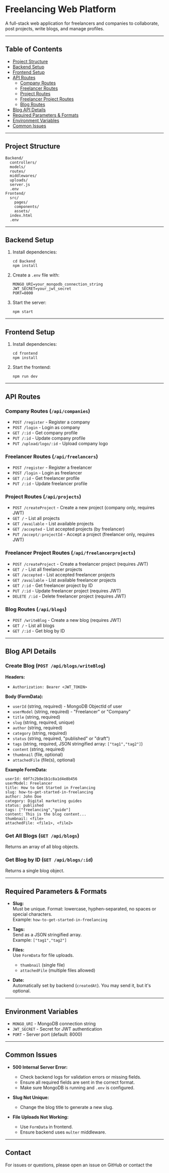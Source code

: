 # Freelancing Web Platform

A full-stack web application for freelancers and companies to collaborate, post projects, write blogs, and manage profiles.

---

## Table of Contents

- [Project Structure](#project-structure)
- [Backend Setup](#backend-setup)
- [Frontend Setup](#frontend-setup)
- [API Routes](#api-routes)
  - [Company Routes](#company-routes)
  - [Freelancer Routes](#freelancer-routes)
  - [Project Routes](#project-routes)
  - [Freelancer Project Routes](#freelancer-project-routes)
  - [Blog Routes](#blog-routes)
- [Blog API Details](#blog-api-details)
- [Required Parameters & Formats](#required-parameters--formats)
- [Environment Variables](#environment-variables)
- [Common Issues](#common-issues)

---

## Project Structure

```
Backend/
  controllers/
  models/
  routes/
  middlewares/
  uploads/
  server.js
  .env
Frontend/
  src/
    pages/
    components/
    assets/
  index.html
  .env
```

---

## Backend Setup

1. Install dependencies:
   ```
   cd Backend
   npm install
   ```
2. Create a `.env` file with:
   ```
   MONGO_URI=your_mongodb_connection_string
   JWT_SECRET=your_jwt_secret
   PORT=8000
   ```
3. Start the server:
   ```
   npm start
   ```

---

## Frontend Setup

1. Install dependencies:
   ```
   cd frontend
   npm install
   ```
2. Start the frontend:
   ```
   npm run dev
   ```

---

## API Routes

### Company Routes (`/api/companies`)
- `POST /register` - Register a company
- `POST /login` - Login as company
- `GET /:id` - Get company profile
- `PUT /:id` - Update company profile
- `PUT /upload/logo/:id` - Upload company logo

### Freelancer Routes (`/api/freelancers`)
- `POST /register` - Register a freelancer
- `POST /login` - Login as freelancer
- `GET /:id` - Get freelancer profile
- `PUT /:id` - Update freelancer profile

### Project Routes (`/api/projects`)
- `POST /createProject` - Create a new project (company only, requires JWT)
- `GET /` - List all projects
- `GET /available` - List available projects
- `GET /accepted` - List accepted projects (by freelancer)
- `PUT /accept/:projectId` - Accept a project (freelancer only, requires JWT)

### Freelancer Project Routes (`/api/freelancerprojects`)
- `POST /createProject` - Create a freelancer project (requires JWT)
- `GET /` - List all freelancer projects
- `GET /accepted` - List accepted freelancer projects
- `GET /available` - List available freelancer projects
- `GET /:id` - Get freelancer project by ID
- `PUT /:id` - Update freelancer project (requires JWT)
- `DELETE /:id` - Delete freelancer project (requires JWT)

### Blog Routes (`/api/blogs`)
- `POST /writeBlog` - Create a new blog (requires JWT)
- `GET /` - List all blogs
- `GET /:id` - Get blog by ID

---

## Blog API Details

### Create Blog (`POST /api/blogs/writeBlog`)
**Headers:**  
- `Authorization: Bearer <JWT_TOKEN>`

**Body (FormData):**
- `userId` (string, required) - MongoDB ObjectId of user
- `userModel` (string, required) - "Freelancer" or "Company"
- `title` (string, required)
- `slug` (string, required, unique)
- `author` (string, required)
- `category` (string, required)
- `status` (string, required, "published" or "draft")
- `tags` (string, required, JSON stringified array: `["tag1","tag2"]`)
- `content` (string, required)
- `thumbnail` (file, optional)
- `attachedFile` (file(s), optional)

**Example FormData:**
```
userId: 60f7c2b8e1b1c8a1d4e8b456
userModel: Freelancer
title: How to Get Started in Freelancing
slug: how-to-get-started-in-freelancing
author: John Doe
category: Digital marketing guides
status: published
tags: ["freelancing","guide"]
content: This is the blog content...
thumbnail: <file>
attachedFile: <file1>, <file2>
```

### Get All Blogs (`GET /api/blogs`)
Returns an array of all blog objects.

### Get Blog by ID (`GET /api/blogs/:id`)
Returns a single blog object.

---

## Required Parameters & Formats

- **Slug:**  
  Must be unique. Format: lowercase, hyphen-separated, no spaces or special characters.  
  Example: `how-to-get-started-in-freelancing`

- **Tags:**  
  Send as a JSON stringified array.  
  Example: `["tag1","tag2"]`

- **Files:**  
  Use `FormData` for file uploads.  
  - `thumbnail` (single file)
  - `attachedFile` (multiple files allowed)

- **Date:**  
  Automatically set by backend (`createdAt`). You may send it, but it's optional.

---

## Environment Variables

- `MONGO_URI` - MongoDB connection string
- `JWT_SECRET` - Secret for JWT authentication
- `PORT` - Server port (default: 8000)

---

## Common Issues

- **500 Internal Server Error:**  
  - Check backend logs for validation errors or missing fields.
  - Ensure all required fields are sent in the correct format.
  - Make sure MongoDB is running and `.env` is configured.

- **Slug Not Unique:**  
  - Change the blog title to generate a new slug.

- **File Uploads Not Working:**  
  - Use `FormData` in frontend.
  - Ensure backend uses `multer` middleware.

---

## Contact

For issues or questions, please open an issue on GitHub or contact the